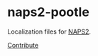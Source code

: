 naps2-pootle
============

Localization files for [NAPS2](https://sourceforge.net/projects/naps2/).

[Contribute](http://naps2.cylansoft.com/translate/)

